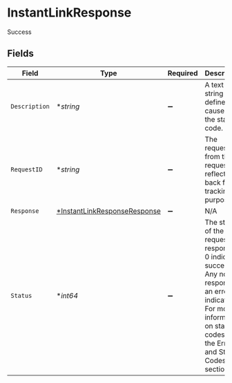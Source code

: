 # InstantLinkResponse

Success


## Fields

| Field                                                                                                                                                                                  | Type                                                                                                                                                                                   | Required                                                                                                                                                                               | Description                                                                                                                                                                            | Example                                                                                                                                                                                |
| -------------------------------------------------------------------------------------------------------------------------------------------------------------------------------------- | -------------------------------------------------------------------------------------------------------------------------------------------------------------------------------------- | -------------------------------------------------------------------------------------------------------------------------------------------------------------------------------------- | -------------------------------------------------------------------------------------------------------------------------------------------------------------------------------------- | -------------------------------------------------------------------------------------------------------------------------------------------------------------------------------------- |
| `Description`                                                                                                                                                                          | **string*                                                                                                                                                                              | :heavy_minus_sign:                                                                                                                                                                     | A text string that defines the cause of the status code.                                                                                                                               | Success.                                                                                                                                                                               |
| `RequestID`                                                                                                                                                                            | **string*                                                                                                                                                                              | :heavy_minus_sign:                                                                                                                                                                     | The requestId from the request, reflected back for tracking purposes.                                                                                                                  | 7f83-b0c4-90e0-90b3-11e10800200c9a66                                                                                                                                                   |
| `Response`                                                                                                                                                                             | [*InstantLinkResponseResponse](../../models/shared/instantlinkresponseresponse.md)                                                                                                     | :heavy_minus_sign:                                                                                                                                                                     | N/A                                                                                                                                                                                    |                                                                                                                                                                                        |
| `Status`                                                                                                                                                                               | **int64*                                                                                                                                                                               | :heavy_minus_sign:                                                                                                                                                                     | The status of the request. A response of 0 indicates success. Any non-0 response is an error indication. For more information on status codes, see the Error and Status Codes section. |                                                                                                                                                                                        |